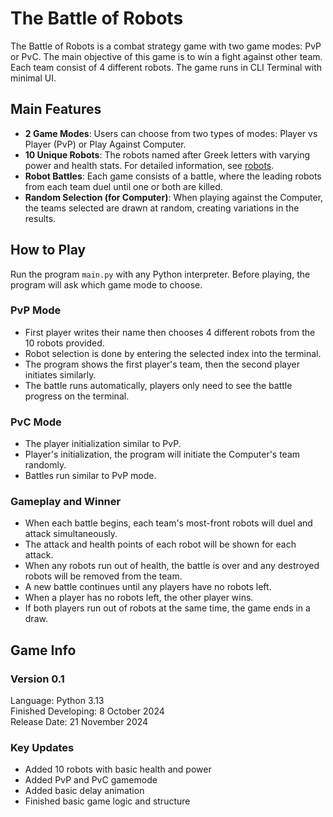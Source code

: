 # The Battle of Robots
The Battle of Robots is a combat strategy game with two game modes: PvP or PvC. The main objective of this game is to win a fight against other team. Each team consist of 4 different robots. The game runs in CLI Terminal with minimal UI. 

## Main Features
* **2 Game Modes**: Users can choose from two types of modes: Player vs Player (PvP) or Play Against Computer.
* **10 Unique Robots**: The robots named after Greek letters with varying power and health stats. For detailed information, see [robots](robots.md).
* **Robot Battles**: Each game consists of a battle, where the leading robots from each team duel until one or both are killed.
* **Random Selection (for Computer)**: When playing against the Computer, the teams selected are drawn at random, creating variations in the results.

## How to Play
Run the program `main.py` with any Python interpreter. Before playing, the program will ask which game mode to choose.

### PvP Mode
* First player writes their name then chooses 4 different robots from the 10 robots provided.
* Robot selection is done by entering the selected index into the terminal.
* The program shows the first player's team, then the second player initiates similarly.
* The battle runs automatically, players only need to see the battle progress on the terminal.

### PvC Mode
* The player initialization similar to PvP.
* Player's initialization, the program will initiate the Computer's team randomly.
* Battles run similar to PvP mode.

### Gameplay and Winner
* When each battle begins, each team's most-front robots will duel and attack simultaneously.
* The attack and health points of each robot will be shown for each attack.
* When any robots run out of health, the battle is over and any destroyed robots will be removed from the team.
* A new battle continues until any players have no robots left.
* When a player has no robots left, the other player wins.
* If both players run out of robots at the same time, the game ends in a draw.

## Game Info
### Version 0.1
Language: Python 3.13  
Finished Developing: 8 October 2024  
Release Date: 21 November 2024  

### Key Updates
* Added 10 robots with basic health and power
* Added PvP and PvC gamemode
* Added basic delay animation
* Finished basic game logic and structure
